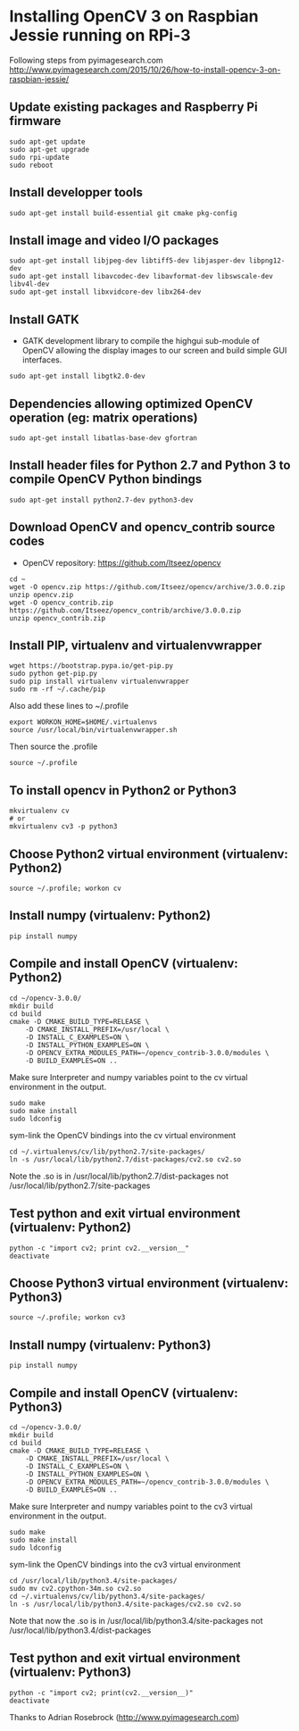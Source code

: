 
Installing OpenCV 3 on Raspbian Jessie running on RPi-3
=======================================================

Following steps from pyimagesearch.com
http://www.pyimagesearch.com/2015/10/26/how-to-install-opencv-3-on-raspbian-jessie/

Update existing packages and Raspberry Pi firmware
--------------------------------------------------
```
sudo apt-get update
sudo apt-get upgrade
sudo rpi-update
sudo reboot
```

Install developper tools
------------------------
```
sudo apt-get install build-essential git cmake pkg-config
```

Install image and video I/O packages
------------------------------------
```
sudo apt-get install libjpeg-dev libtiff5-dev libjasper-dev libpng12-dev
sudo apt-get install libavcodec-dev libavformat-dev libswscale-dev libv4l-dev
sudo apt-get install libxvidcore-dev libx264-dev
```

Install GATK
------------
* GATK development library to compile the highgui sub-module of OpenCV allowing the display images to our screen and build simple GUI interfaces.
```
sudo apt-get install libgtk2.0-dev
```

Dependencies allowing optimized OpenCV operation (eg: matrix operations)
------------------------------------------------------------------------

```
sudo apt-get install libatlas-base-dev gfortran
```

Install header files for Python 2.7 and Python 3 to compile OpenCV Python bindings
----------------------------------------------------------------------------------

```
sudo apt-get install python2.7-dev python3-dev
```

Download OpenCV and opencv_contrib source codes
-----------------------------------------------
* OpenCV repository: https://github.com/Itseez/opencv
```
cd ~
wget -O opencv.zip https://github.com/Itseez/opencv/archive/3.0.0.zip
unzip opencv.zip
wget -O opencv_contrib.zip https://github.com/Itseez/opencv_contrib/archive/3.0.0.zip
unzip opencv_contrib.zip
```

Install PIP, virtualenv and virtualenvwrapper
---------------------------------------------
```
wget https://bootstrap.pypa.io/get-pip.py
sudo python get-pip.py
sudo pip install virtualenv virtualenvwrapper
sudo rm -rf ~/.cache/pip
```
Also add these lines to ~/.profile

```
export WORKON_HOME=$HOME/.virtualenvs
source /usr/local/bin/virtualenvwrapper.sh
```
Then source the .profile
```
source ~/.profile
```
To install opencv in Python2 or Python3
----------------------------
```
mkvirtualenv cv
# or 
mkvirtualenv cv3 -p python3
```
Choose Python2 virtual environment (virtualenv: Python2)
----------------------------------
```
source ~/.profile; workon cv
```
Install numpy (virtualenv: Python2)
-------------
```
pip install numpy
```
Compile and install OpenCV (virtualenv: Python2)
--------------------------
```
cd ~/opencv-3.0.0/
mkdir build
cd build
cmake -D CMAKE_BUILD_TYPE=RELEASE \
	-D CMAKE_INSTALL_PREFIX=/usr/local \
	-D INSTALL_C_EXAMPLES=ON \
	-D INSTALL_PYTHON_EXAMPLES=ON \
	-D OPENCV_EXTRA_MODULES_PATH=~/opencv_contrib-3.0.0/modules \
	-D BUILD_EXAMPLES=ON ..
```
Make sure Interpreter and numpy variables point to the cv virtual environment in the output.
```
sudo make
sudo make install
sudo ldconfig
```
sym-link the OpenCV bindings into the cv virtual environment
```
cd ~/.virtualenvs/cv/lib/python2.7/site-packages/
ln -s /usr/local/lib/python2.7/dist-packages/cv2.so cv2.so
```
Note the .so is in /usr/local/lib/python2.7/dist-packages not /usr/local/lib/python2.7/site-packages

Test python and exit virtual environment (virtualenv: Python2)
------------------------
```
python -c "import cv2; print cv2.__version__"
deactivate
```

Choose Python3 virtual environment (virtualenv: Python3)
----------------------------------
```
source ~/.profile; workon cv3
```
Install numpy (virtualenv: Python3)
-------------
```
pip install numpy
```
Compile and install OpenCV (virtualenv: Python3)
--------------------------
```
cd ~/opencv-3.0.0/
mkdir build
cd build
cmake -D CMAKE_BUILD_TYPE=RELEASE \
	-D CMAKE_INSTALL_PREFIX=/usr/local \
	-D INSTALL_C_EXAMPLES=ON \
	-D INSTALL_PYTHON_EXAMPLES=ON \
	-D OPENCV_EXTRA_MODULES_PATH=~/opencv_contrib-3.0.0/modules \
	-D BUILD_EXAMPLES=ON ..
```
Make sure Interpreter and numpy variables point to the cv3 virtual environment in the output.
```
sudo make
sudo make install
sudo ldconfig
```
sym-link the OpenCV bindings into the cv3 virtual environment
```
cd /usr/local/lib/python3.4/site-packages/
sudo mv cv2.cpython-34m.so cv2.so
cd ~/.virtualenvs/cv/lib/python3.4/site-packages/
ln -s /usr/local/lib/python3.4/site-packages/cv2.so cv2.so
```
Note that now the .so is in /usr/local/lib/python3.4/site-packages not /usr/local/lib/python3.4/dist-packages

Test python and exit virtual environment (virtualenv: Python3)
------------------------
```
python -c "import cv2; print(cv2.__version__)"
deactivate
```

Thanks to Adrian Rosebrock (http://www.pyimagesearch.com)


